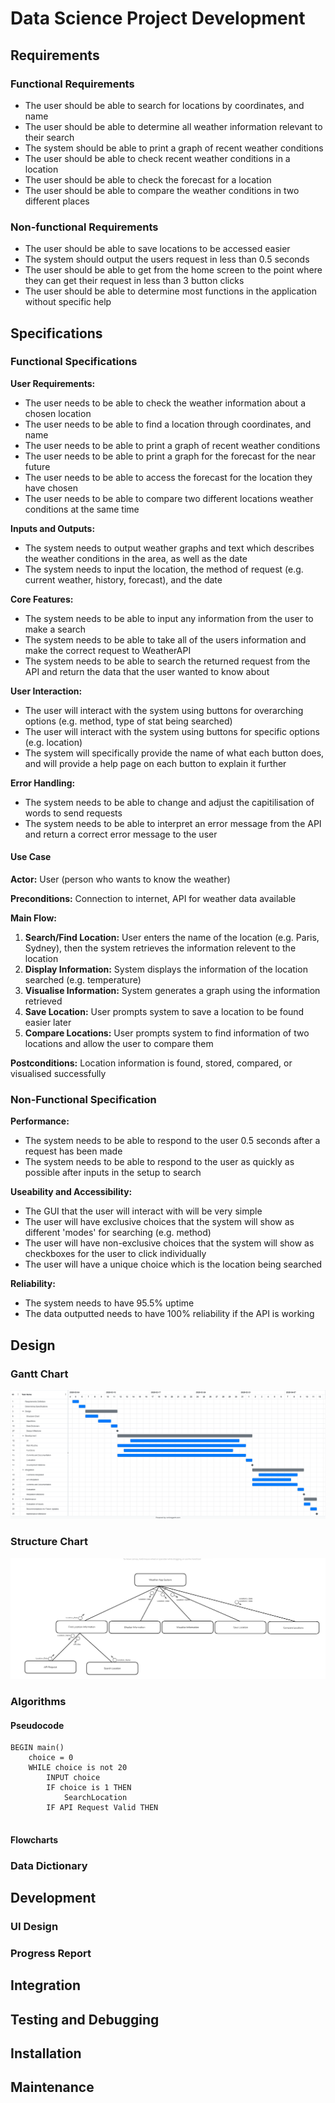 # __Data Science Project Development__

## __Requirements__

### __Functional Requirements__

* The user should be able to search for locations by coordinates, and name
* The user should be able to determine all weather information relevant to their search
* The system should be able to print a graph of recent weather conditions 
* The user should be able to check recent weather conditions in a location
* The user should be able to check the forecast for a location
* The user should be able to compare the weather conditions in two different places

### __Non-functional Requirements__

* The user should be able to save locations to be accessed easier
* The system should output the users request in less than 0.5 seconds
* The user should be able to get from the home screen to the point where they can get their request in less than 3 button clicks
* The user should be able to determine most functions in the application without specific help

## __Specifications__

### __Functional Specifications__

__User Requirements:__
* The user needs to be able to check the weather information about a chosen location
* The user needs to be able to find a location through coordinates, and name
* The user needs to be able to print a graph of recent weather conditions
* The user needs to be able to print a graph for the forecast for the near future
* The user needs to be able to access the forecast for the location they have chosen
* The user needs to be able to compare two different locations weather conditions at the same time

__Inputs and Outputs:__
* The system needs to output weather graphs and text which describes the weather conditions in the area, as well as the date
* The system needs to input the location, the method of request (e.g. current weather, history, forecast), and the date 

__Core Features:__
* The system needs to be able to input any information from the user to make a search
* The system needs to be able to take all of the users information and make the correct request to WeatherAPI
* The system needs to be able to search the returned request from the API and return the data that the user wanted to know about

__User Interaction:__
* The user will interact with the system using buttons for overarching options (e.g. method, type of stat being searched)
* The user will interact with the system using buttons for specific options (e.g. location)
* The system will specifically provide the name of what each button does, and will provide a help page on each button to explain it further

__Error Handling:__
* The system needs to be able to change and adjust the capitilisation of words to send requests
* The system needs to be able to interpret an error message from the API and return a correct error message to the user

#### __Use Case__
__Actor:__ User (person who wants to know the weather)

__Preconditions:__ Connection to internet, API for weather data available

__Main Flow:__ 
1. __Search/Find Location:__ User enters the name of the location (e.g. Paris, Sydney), then the system retrieves the information relevent to the location
1. __Display Information:__ System displays the information of the location searched (e.g. temperature)
1. __Visualise Information:__ System generates a graph using the information retrieved
1. __Save Location:__ User prompts system to save a location to be found easier later
1. __Compare Locations:__ User prompts system to find information of two locations and allow the user to compare them

__Postconditions:__ Location information is found, stored, compared, or visualised successfully

### __Non-Functional Specification__

__Performance:__
* The system needs to be able to respond to the user 0.5 seconds after a request has been made
* The system needs to be able to respond to the user as quickly as possible after inputs in the setup to search

__Useability and Accessibility:__
* The GUI that the user will interact with will be very simple
* The user will have exclusive choices that the system will show as different 'modes' for searching (e.g. method)
* The user will have non-exclusive choices that the system will show as checkboxes for the user to click individually
* The user will have a unique choice which is the location being searched

__Reliability:__
* The system needs to have 95.5% uptime
* The data outputted needs to have 100% reliability if the API is working

## __Design__

### __Gantt Chart__

![alt text](<Online Gantt 20250311.png>)

### __Structure Chart__

![Alt text](Screenshot%202025-03-11%20145219.png)

### __Algorithms__

#### __Pseudocode__
```
BEGIN main()
    choice = 0
    WHILE choice is not 20
        INPUT choice
        IF choice is 1 THEN
            SearchLocation
        IF API Request Valid THEN
            
```

#### __Flowcharts__

### __Data Dictionary__

## __Development__

### __UI Design__

### __Progress Report__

## __Integration__

## __Testing and Debugging__

## __Installation__

## __Maintenance__